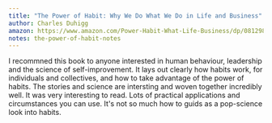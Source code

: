 ```yaml
---
title: "The Power of Habit: Why We Do What We Do in Life and Business"
author: Charles Duhigg
amazon: https://www.amazon.com/Power-Habit-What-Life-Business/dp/081298160X
notes: the-power-of-habit-notes
---
```


I recommned this book to anyone interested in human behaviour, leadership and the science of self-improvement. It lays out clearly how habits work, for individuals and collectives, and how to take advantage of the power of habits. The stories and science are intersting and woven together incredibly well. It was very interesting to read. Lots of practical applications and circumstances you can use. It's not so much how to guids as a pop-science look into habits.